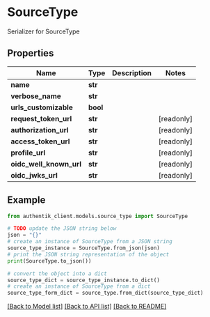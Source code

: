 # SourceType

Serializer for SourceType

## Properties

Name | Type | Description | Notes
------------ | ------------- | ------------- | -------------
**name** | **str** |  | 
**verbose_name** | **str** |  | 
**urls_customizable** | **bool** |  | 
**request_token_url** | **str** |  | [readonly] 
**authorization_url** | **str** |  | [readonly] 
**access_token_url** | **str** |  | [readonly] 
**profile_url** | **str** |  | [readonly] 
**oidc_well_known_url** | **str** |  | [readonly] 
**oidc_jwks_url** | **str** |  | [readonly] 

## Example

```python
from authentik_client.models.source_type import SourceType

# TODO update the JSON string below
json = "{}"
# create an instance of SourceType from a JSON string
source_type_instance = SourceType.from_json(json)
# print the JSON string representation of the object
print(SourceType.to_json())

# convert the object into a dict
source_type_dict = source_type_instance.to_dict()
# create an instance of SourceType from a dict
source_type_form_dict = source_type.from_dict(source_type_dict)
```
[[Back to Model list]](../README.md#documentation-for-models) [[Back to API list]](../README.md#documentation-for-api-endpoints) [[Back to README]](../README.md)


